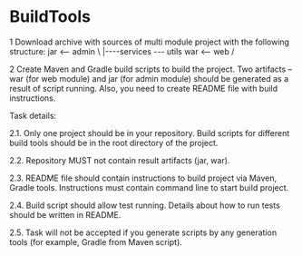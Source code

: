 # BuildTools
1 Download archive with sources of multi module project with the following structure: jar <-- admin \ |----services --- utils war <-- web /

2 Create Maven and Gradle build scripts to build the project. Two artifacts – war (for web module) and jar (for admin module) should be generated as a result of script running. Also, you need to create README file with build instructions.

 Task details:

2.1. Only one project should be in your repository. Build scripts for different build tools should be in the root directory of the project.

2.2. Repository MUST not contain result artifacts (jar, war).

2.3. README file should contain instructions to build project via Maven, Gradle tools. Instructions must contain command line to start build project.

2.4. Build script should allow test running. Details about how to run tests should be written in README.

2.5. Task will not be accepted if you generate scripts by any generation tools (for example, Gradle from Maven script).

